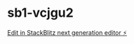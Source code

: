 # sb1-vcjgu2

[Edit in StackBlitz next generation editor ⚡️](https://stackblitz.com/~/github.com/leopoitevin/sb1-vcjgu2)